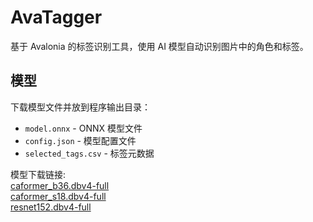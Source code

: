 # AvaTagger

基于 Avalonia 的标签识别工具，使用 AI 模型自动识别图片中的角色和标签。

## 模型

下载模型文件并放到程序输出目录：

- `model.onnx` - ONNX 模型文件
- `config.json` - 模型配置文件
- `selected_tags.csv` - 标签元数据

模型下载链接:  
[caformer_b36.dbv4-full](https://huggingface.co/animetimm/caformer_b36.dbv4-full)  
[caformer_s18.dbv4-full](https://huggingface.co/animetimm/caformer_s18.dbv4-full)  
[resnet152.dbv4-full](https://huggingface.co/animetimm/resnet152.dbv4-full)  
